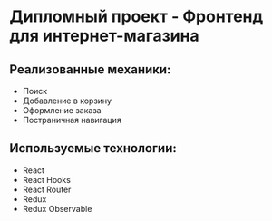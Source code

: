 # Дипломный проект - Фронтенд для интернет-магазина

## Реализованные механики:
* Поиск
* Добавление в корзину
* Оформление заказа
* Постраничная навигация

## Используемые технологии:
* React
* React Hooks
* React Router
* Redux
* Redux Observable
